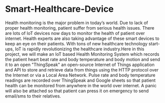# Smart-Healthcare-Device
Health monitoring is the major problem in today’s world. Due to lack of proper health monitoring, patient suffer from serious health issues. There are lots of IoT devices now days to monitor the health of patient over internet. Health experts are also taking advantage of these smart devices to keep an eye on their patients. With tons of new healthcare technology start-ups, IoT is rapidly revolutionizing the healthcare industry.Here in this project, we will make an IoT based Health Monitoring System which records the patient heart beat rate and body temperature and body motion and send it to an open "ThingSpeak" an open-source Internet of Things application and API to store and retrieve data from things using the HTTP protocol over the Internet or via a Local Area Network. Pulse rate and body temperature readings are recorded over ThingSpeak and Google sheets so that patient health can be monitored from anywhere in the world over internet. A panic will also be attached so that patient can press it on emergency to send email/sms to their relatives.
